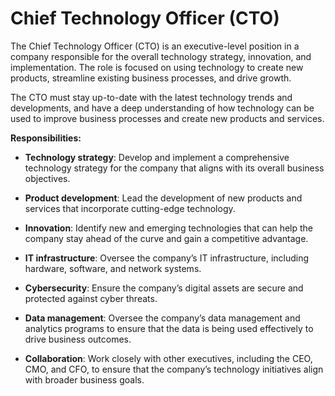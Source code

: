 # Chief Technology Officer (CTO)

The Chief Technology Officer (CTO) is an executive-level position in a company responsible for the overall technology strategy, innovation, and implementation. The role is focused on using technology to create new products, streamline existing business processes, and drive growth.

The CTO must stay up-to-date with the latest technology trends and developments, and have a deep understanding of how technology can be used to improve business processes and create new products and services.

**Responsibilities:**

* **Technology strategy**: Develop and implement a comprehensive technology strategy for the company that aligns with its overall business objectives.

* **Product development**: Lead the development of new products and services that incorporate cutting-edge technology.

* **Innovation**: Identify new and emerging technologies that can help the company stay ahead of the curve and gain a competitive advantage.

* **IT infrastructure**: Oversee the company’s IT infrastructure, including hardware, software, and network systems.

* **Cybersecurity**: Ensure the company’s digital assets are secure and protected against cyber threats.

* **Data management**: Oversee the company’s data management and analytics programs to ensure that the data is being used effectively to drive business outcomes.

* **Collaboration**: Work closely with other executives, including the CEO, CMO, and CFO, to ensure that the company’s technology initiatives align with broader business goals.
